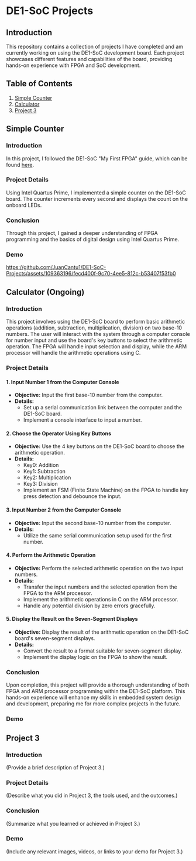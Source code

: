 # DE1-SoC Projects

## Introduction
This repository contains a collection of projects I have completed and am currently working on using the DE1-SoC development board. Each project showcases different features and capabilities of the board, providing hands-on experience with FPGA and SoC development.

## Table of Contents
1. [Simple Counter](#simple-counter)
2. [Calculator](#Calculator (Ongoing))
3. [Project 3](#project-3)

## Simple Counter
### Introduction
In this project, I followed the DE1-SoC "My First FPGA" guide, which can be found [here](http://www.ee.ic.ac.uk/pcheung/teaching/msc_experiment/My_First_Fpga.pdf).

### Project Details
Using Intel Quartus Prime, I implemented a simple counter on the DE1-SoC board. The counter increments every second and displays the count on the onboard LEDs.

### Conclusion
Through this project, I gained a deeper understanding of FPGA programming and the basics of digital design using Intel Quartus Prime.

### Demo
https://github.com/JuanCantu1/DE1-SoC-Projects/assets/109363196/fecd400f-9c70-4ee5-812c-b53407f53fb0

## Calculator (Ongoing)
### Introduction
This project involves using the DE1-SoC board to perform basic arithmetic operations (addition, subtraction, multiplication, division) on two base-10 numbers. The user will interact with the system through a computer console for number input and use the board's key buttons to select the arithmetic operation. The FPGA will handle input selection and display, while the ARM processor will handle the arithmetic operations using C.

### Project Details
#### 1. Input Number 1 from the Computer Console
- **Objective:** Input the first base-10 number from the computer.
- **Details:** 
  - Set up a serial communication link between the computer and the DE1-SoC board.
  - Implement a console interface to input a number.

#### 2. Choose the Operator Using Key Buttons
- **Objective:** Use the 4 key buttons on the DE1-SoC board to choose the arithmetic operation.
- **Details:** 
  - Key0: Addition
  - Key1: Subtraction
  - Key2: Multiplication
  - Key3: Division
  - Implement an FSM (Finite State Machine) on the FPGA to handle key press detection and debounce the input.

#### 3. Input Number 2 from the Computer Console
- **Objective:** Input the second base-10 number from the computer.
- **Details:** 
  - Utilize the same serial communication setup used for the first number.

#### 4. Perform the Arithmetic Operation
- **Objective:** Perform the selected arithmetic operation on the two input numbers.
- **Details:** 
  - Transfer the input numbers and the selected operation from the FPGA to the ARM processor.
  - Implement the arithmetic operations in C on the ARM processor.
  - Handle any potential division by zero errors gracefully.

#### 5. Display the Result on the Seven-Segment Displays
- **Objective:** Display the result of the arithmetic operation on the DE1-SoC board's seven-segment displays.
- **Details:** 
  - Convert the result to a format suitable for seven-segment display.
  - Implement the display logic on the FPGA to show the result.

### Conclusion
Upon completion, this project will provide a thorough understanding of both FPGA and ARM processor programming within the DE1-SoC platform. This hands-on experience will enhance my skills in embedded system design and development, preparing me for more complex projects in the future.

### Demo

## Project 3
### Introduction
(Provide a brief description of Project 3.)

### Project Details
(Describe what you did in Project 3, the tools used, and the outcomes.)

### Conclusion
(Summarize what you learned or achieved in Project 3.)

### Demo
(Include any relevant images, videos, or links to your demo for Project 3.)
